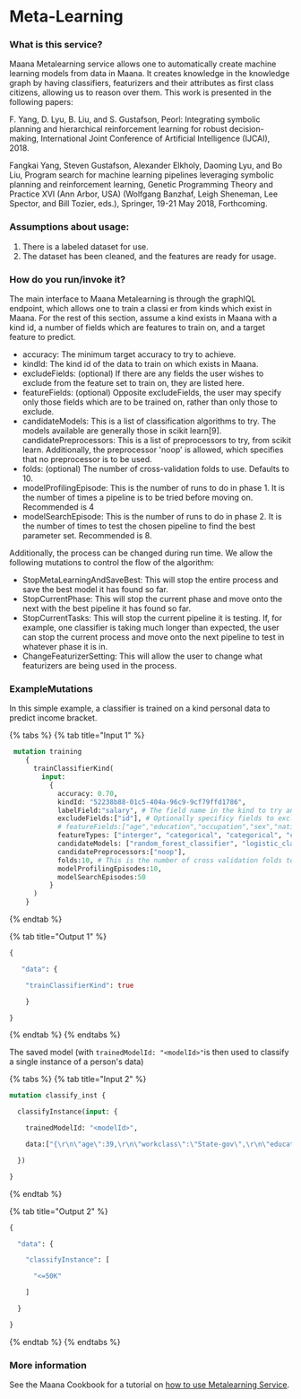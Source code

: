 # Meta-Learning

### What is this service?

Maana Metalearning service allows one to automatically create machine learning models from data in Maana. It creates knowledge in the knowledge graph by having classifiers, featurizers and their attributes as first class citizens, allowing us to reason over them. This work is presented in the following papers:

F. Yang, D. Lyu, B. Liu, and S. Gustafson, Peorl: Integrating symbolic planning and hierarchical reinforcement learning for robust decision-making, International Joint Conference of Artificial Intelligence \(IJCAI\), 2018.

Fangkai Yang, Steven Gustafson, Alexander Elkholy, Daoming Lyu, and Bo Liu, Program search for machine learning pipelines leveraging symbolic planning and reinforcement learning, Genetic Programming Theory and Practice XVI \(Ann Arbor, USA\) \(Wolfgang Banzhaf, Leigh Sheneman, Lee Spector, and Bill Tozier, eds.\), Springer, 19-21 May 2018, Forthcoming.

### Assumptions about usage:

1. There is a labeled dataset for use.
2. The dataset has been cleaned, and the features are ready for usage.

### How do you run/invoke it?

The main interface to Maana Metalearning is through the graphIQL endpoint, which allows one to train a classi er from kinds which exist in Maana. For the rest of this section, assume a kind exists in Maana with a kind id, a number of fields which are features to train on, and a target feature to predict.

* accuracy: The minimum target accuracy to try to achieve. 
* kindId: The kind id of the data to train on which exists in Maana. 
* excludeFields: \(optional\) If there are any fields the user wishes to exclude from the feature set to train on, they are listed here. 
* featureFields: \(optional\) Opposite excludeFields, the user may specify only those fields which are to be trained on, rather than only those to exclude. 
* candidateModels: This is a list of classification algorithms to try. The models available are generally those in scikit learn\[9\]. candidatePreprocessors: This is a list of preprocessors to try, from scikit learn. Additionally, the preprocessor 'noop' is allowed, which specifies that no preprocessor is to be used. 
* folds: \(optional\) The number of cross-validation folds to use. Defaults to 10. 
* modelProfilingEpisode: This is the number of runs to do in phase 1. It is the number of times a pipeline is to be tried before moving on. Recommended is 4 
* modelSearchEpisode: This is the number of runs to do in phase 2. It is the number of times to test the chosen pipeline to find the best parameter set. Recommended is 8. 

Additionally, the process can be changed during run time. We allow the following mutations to control the flow of the algorithm:

* StopMetaLearningAndSaveBest: This will stop the entire process and save the best model it has found so far. 
* StopCurrentPhase: This will stop the current phase and move onto the next with the best pipeline it has found so far. 
* StopCurrentTasks: This will stop the current pipeline it is testing. If, for example, one classifier is taking much longer than expected, the user can stop the current process and move onto the next pipeline to test in whatever phase it is in. 
* ChangeFeaturizerSetting: This will allow the user to change what featurizers are being used in the process. 

### ExampleMutations

In this simple example,  a classifier is trained on a kind personal data to predict income bracket. 

{% tabs %}
{% tab title="Input 1" %}
```graphql
 mutation training
    {
      trainClassifierKind(
        input:
          {
            accuracy: 0.70,
            kindId: "52238b88-01c5-404a-96c9-9cf79ffd1786",
            labelField:"salary", # The field name in the kind to try and learn / predict.
            excludeFields:["id"], # Optionally specificy fields to exclude.
            # featureFields:["age","education","occupation","sex","nativecountry"], # Optionally choose only those fields to include
            featureTypes: ["interger", "categorical", "categorical", "categorical", "categorical", "categorical", "categorical", "categorical", "categorical", "categorical"],
            candidateModels: ["random_forest_classifier", "logistic_classifier"],
            candidatePreprocessors:["noop"],
            folds:10, # This is the number of cross validation folds to use. Default and a good pick is 10
            modelProfilingEpisodes:10,
            modelSearchEpisodes:50
          }
      )
    }
```
{% endtab %}

{% tab title="Output 1" %}
```graphql
{

   "data": {

    "trainClassifierKind": true

    }

}
```
{% endtab %}
{% endtabs %}

The saved model \(with `trainedModelId: "<modelId>"`is then used to classify a single instance of a person's data\)

{% tabs %}
{% tab title="Input 2" %}
```graphql
mutation classify_inst {

  classifyInstance(input: {

    trainedModelId: "<modelId>",

    data:["{\r\n\"age\":39,\r\n\"workclass\":\"State-gov\",\r\n\"education\":\"Bachelors\",\r\n\"maritalstatus\":\"Never-married\",\r\n\"race\":\"White\",\r\n\"sex\":\"Male\"\r\n}"]

  })

}
```
{% endtab %}

{% tab title="Output 2" %}
```graphql
{

  "data": {

    "classifyInstance": [

      "<=50K"

    ]

  }

}
```
{% endtab %}
{% endtabs %}

### More information

See the Maana Cookbook for a tutorial on [how to use Metalearning Service](https://maana.gitbook.io/q/maana-q-cookbook/advanced-recipes/meta-learning-tutorial).

